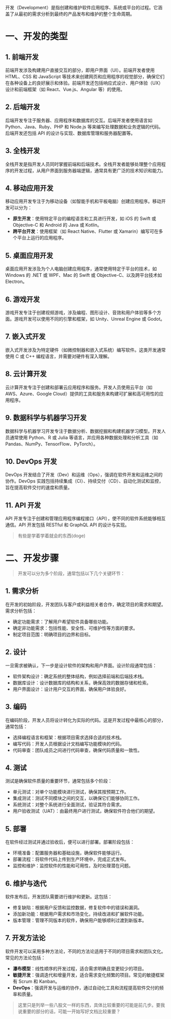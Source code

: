 开发（Development）是指创建和维护软件应用程序、系统或平台的过程。它涵盖了从最初的需求分析到最终的产品发布和维护的整个生命周期。

# 一、开发的类型

## 1. **前端开发**
前端开发涉及构建用户直接交互的部分，即用户界面（UI）。前端开发者使用 HTML、CSS 和 JavaScript 等技术来创建网页和应用程序的视觉部分，确保它们在各种设备上的良好展示和体验。前端开发还包括响应式设计、用户体验（UX）设计和前端框架（如 React、Vue.js、Angular 等）的使用。

## 2. **后端开发**
后端开发专注于服务器、应用程序和数据库的交互。后端开发者使用语言如 Python、Java、Ruby、PHP 和 Node.js 等来编写处理数据和业务逻辑的代码。后端开发还包括 API 的设计与实现、数据库管理和服务器配置等。

## 3. **全栈开发**
全栈开发是指开发人员同时掌握前端和后端技术。全栈开发者能够处理整个应用程序的开发过程，从用户界面到服务器端逻辑，通常具有更广泛的技术知识和能力。

## 4. **移动应用开发**
移动应用开发专注于为移动设备（如智能手机和平板电脑）创建应用程序。移动开发可以分为：
- **原生开发**：使用特定平台的编程语言和工具进行开发，如 iOS 的 Swift 或 Objective-C 和 Android 的 Java 或 Kotlin。
- **跨平台开发**：使用框架（如 React Native、Flutter 或 Xamarin）编写可在多个平台上运行的应用程序。

## 5. **桌面应用开发**
桌面应用开发涉及为个人电脑创建应用程序，通常使用特定于平台的技术，如 Windows 的 .NET 或 WPF、Mac 的 Swift 或 Objective-C、以及跨平台技术如 Electron。

## 6. **游戏开发**
游戏开发专注于创建视频游戏，涉及编程、图形设计、音效和用户体验等多个方面。游戏开发可以使用不同的引擎和框架，如 Unity、Unreal Engine 或 Godot。

## 7. **嵌入式开发**
嵌入式开发涉及为特定硬件（如微控制器和嵌入式系统）编写软件。这类开发通常使用 C 或 C++ 编程语言，并需要对硬件有深入理解。

## 8. **云计算开发**
云计算开发专注于创建和部署云应用程序和服务。开发人员使用云平台（如 AWS、Azure、Google Cloud）提供的工具和服务来构建可扩展和高可用性的应用程序。

## 9. **数据科学与机器学习开发**
数据科学与机器学习开发专注于数据分析、数据挖掘和构建机器学习模型。开发人员通常使用 Python、R 或 Julia 等语言，并应用各种数据处理和分析工具（如 Pandas、NumPy、TensorFlow、PyTorch）。

## 10. **DevOps 开发**
DevOps 开发结合了开发（Dev）和运维（Ops），强调在软件开发和运维之间的协作。DevOps 实践包括持续集成（CI）、持续交付（CD）、自动化测试和监控，旨在提高软件交付的速度和质量。

## 11. **API 开发**
API 开发专注于创建和管理应用程序编程接口（API），使不同的软件系统能够相互通信。API 开发包括 RESTful 和 GraphQL API 的设计与实现。

> 有些是学着学着就会的东西(doge)

# 二、开发步骤

> 开发可以分为多个阶段，通常包括以下几个关键环节：

## 1. **需求分析**
在开发的初始阶段，开发团队与客户或利益相关者合作，确定项目的需求和期望。需求分析包括：
- 确定功能需求：了解用户希望软件具备哪些功能。
- 确定非功能需求：包括性能、安全性、可维护性等方面的要求。
- 制定项目范围：明确项目的边界和目标。

## 2. **设计**
一旦需求被确认，下一步是设计软件的架构和用户界面。设计阶段通常包括：
- 软件架构设计：确定系统的整体结构，例如选择前端和后端技术栈。
- 数据库设计：设计数据库的结构和关系，确保高效的数据存储和检索。
- 用户界面设计：设计用户交互的界面，确保用户体验良好。

## 3. **编码**
在编码阶段，开发人员将设计转化为实际的代码。这是开发过程中最核心的部分，通常包括：
- 选择编程语言和框架：根据项目需求选择合适的技术栈。
- 编写代码：开发人员根据设计文档编写功能模块的代码。
- 代码审查：团队成员之间进行代码审查，确保代码质量和一致性。

## 4. **测试**
测试是确保软件质量的重要环节，通常包括多个阶段：
- 单元测试：对单个功能模块进行测试，确保其按预期工作。
- 集成测试：测试不同模块之间的交互，以确保它们能够协同工作。
- 系统测试：对整个系统进行全面测试，验证其符合需求。
- 用户验收测试（UAT）：由最终用户进行测试，确保软件符合他们的期望。

## 5. **部署**
在软件经过测试并通过验收后，便可以进行部署。部署阶段包括：
- 环境准备：配置服务器和基础设施，确保软件能够运行。
- 部署流程：将软件代码上传到生产环境中，完成正式发布。
- 监控和维护：监控软件的性能和可用性，及时处理潜在问题。

## 6. **维护与迭代**
软件发布后，开发团队需要进行维护和更新。这包括：
- 修复缺陷：根据用户反馈和监控数据，修复软件中的错误和漏洞。
- 添加新功能：根据用户需求和市场变化，持续改进和扩展软件功能。
- 版本管理：管理不同版本的软件，确保用户能够顺利过渡到新版本。

## 7. **开发方法论**
软件开发可以采用多种方法论，不同的方法论适用于不同的项目需求和团队文化。常见的方法论包括：
- **瀑布模型**：线性顺序的开发过程，适合需求明确且变更较少的项目。
- **敏捷开发**：强调迭代和增量开发，适合需求变化频繁的项目。常见的敏捷框架有 Scrum 和 Kanban。
- **DevOps**：强调开发与运维的协作，通过自动化工具和流程提高软件交付的频率和质量。

> 这里只是列举一些八股文一样的东西，具体比较重要的可能是前几步。要我说重要的部分的话，可能一开始写好文档比较重要？